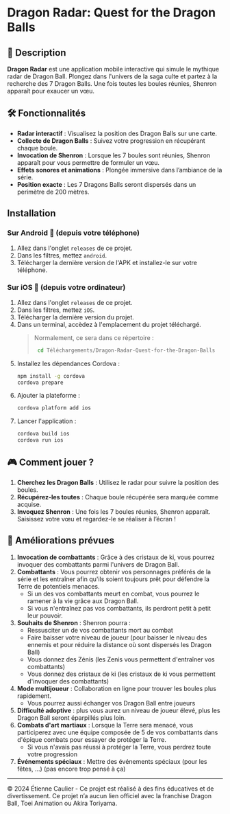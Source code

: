 # Dragon Radar: Quest for the Dragon Balls
## 📝 Description
**Dragon Radar** est une application mobile interactive qui simule le mythique radar de Dragon Ball. Plongez dans l'univers de la saga culte et partez à la recherche des 7 Dragon Balls. Une fois toutes les boules réunies, Shenron apparaît pour exaucer un vœu.

## 🛠️ Fonctionnalités
- **Radar interactif** : Visualisez la position des Dragon Balls sur une carte.
- **Collecte de Dragon Balls** : Suivez votre progression en récupérant chaque boule.
- **Invocation de Shenron** : Lorsque les 7 boules sont réunies, Shenron apparaît pour vous permettre de formuler un vœu.
- **Effets sonores et animations** : Plongée immersive dans l’ambiance de la série.
- **Position exacte** : Les 7 Dragons Balls seront dispersés dans un perimètre de 200 mètres.

## Installation
### Sur Android 🤖 (depuis votre téléphone)
1. Allez dans l'onglet `releases` de ce projet.
2. Dans les filtres, mettez `android`.
3. Télécharger la dernière version de l'APK et installez-le sur votre téléphone.

### Sur iOS 🍏 (depuis votre ordinateur)
1. Allez dans l'onglet `releases` de ce projet.
2. Dans les filtres, mettez `iOS`.
3. Télécharger la dernière version du projet.
4. Dans un terminal, accèdez à l'emplacement du projet téléchargé.
    > Normalement, ce sera dans ce répertoire :
    > ```bash
    >  cd Téléchargements/Dragon-Radar-Quest-for-the-Dragon-Balls
    >  ```
6. Installez les dépendances Cordova :
    ```bash
    npm install -g cordova
    cordova prepare 
    ```
7. Ajouter la plateforme :
    ```bash
    cordova platform add ios
    ```
8. Lancer l'application :
    ```bash
    cordova build ios
    cordova run ios
     ```

## 🎮 Comment jouer ?
1. **Cherchez les Dragon Balls** : Utilisez le radar pour suivre la position des boules.
2. **Récupérez-les toutes** : Chaque boule récupérée sera marquée comme acquise.
4. **Invoquez Shenron** : Une fois les 7 boules réunies, Shenron apparaît. Saisissez votre vœu et regardez-le se réaliser à l’écran !

## 🌟 Améliorations prévues
1. **Invocation de combattants** : Grâce à des cristaux de ki, vous pourrez invoquer des combattants parmi l'univers de Dragon Ball.
2. **Combattants** : Vous pourrez obtenir vos personnages préférés de la série et les entraîner afin qu'ils soient toujours prêt pour défendre la Terre de potentiels menaces.
    - Si un des vos combattants meurt en combat, vous pourrez le ramener à la vie grâce aux Dragon Ball.
    - Si vous n'entraînez pas vos combattants, ils perdront petit à petit leur pouvoir.
3. **Souhaits de Shenron** : Shenron pourra :
    - Ressusciter un de vos combattants mort au combat
    - Faire baisser votre niveau de joueur (pour baisser le niveau des ennemis et pour réduire la distance où sont dispersés les Dragon Ball)
    - Vous donnez des Zénis (les Zenis vous permettent d'entraîner vos combattants)
    - Vous donnez des cristaux de ki (les cristaux de ki vous permettent d'invoquer des combattants)
4. **Mode multijoueur** : Collaboration en ligne pour trouver les boules plus rapidement.
    - Vous pourrez aussi échanger vos Dragon Ball entre joueurs
5. **Difficulté adoptive** : plus vous aurez un niveau de joueur élevé, plus les Dragon Ball seront éparpillés plus loin.
6. **Combats d'art martiaux** : Lorsque la Terre sera menacé, vous participerez avec une équipe composée de 5 de vos combattants dans d'épique combats pour essayer de protéger la Terre.
    - Si vous n'avais pas réussi à protéger la Terre, vous perdrez toute votre progression
7. **Événements spéciaux** : Mettre des événements spéciaux (pour les fêtes, ...) (pas encore trop pensé à ça)

---
© 2024 Étienne Caulier - Ce projet est réalisé à des fins éducatives et de divertissement. Ce projet n’a aucun lien officiel avec la franchise Dragon Ball, Toei Animation ou Akira Toriyama.
